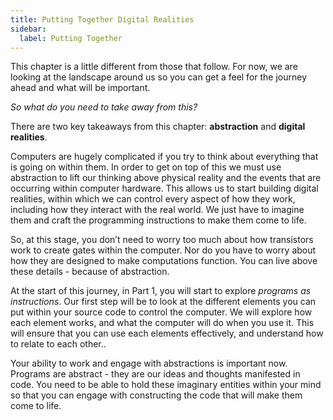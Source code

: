 ```yaml
---
title: Putting Together Digital Realities
sidebar:
  label: Putting Together
---
```


This chapter is a little different from those that follow. For now, we are looking at the landscape around us so you can get a feel for the journey ahead and what will be important.

*So what do you need to take away from this?*

There are two key takeaways from this chapter: **abstraction** and **digital realities**.

Computers are hugely complicated if you try to think about everything that is going on within them. In order to get on top of this we must use abstraction to lift our thinking above physical reality and the events that are occurring within computer hardware. This allows us to start building digital realities, within which we can control every aspect of how they work, including how they interact with the real world. We just have to imagine them and craft the programming instructions to make them come to life.

So, at this stage, you don’t need to worry too much about how transistors work to create gates within the computer. Nor do you have to worry about how they are designed to make computations function. You can live above these details - because of abstraction.

At the start of this journey, in Part 1, you will start to explore *programs as instructions*. Our first step will be to look at the different elements you can put within your source code to control the computer. We will explore how each element works, and what the computer will do when you use it. This will ensure that you can use each elements effectively, and understand how to relate to each other..

Your ability to work and engage with abstractions is important now. Programs are abstract - they are our ideas and thoughts manifested in code. You need to be able to hold these imaginary entities within your mind so that you can engage with constructing the code that will make them come to life.
